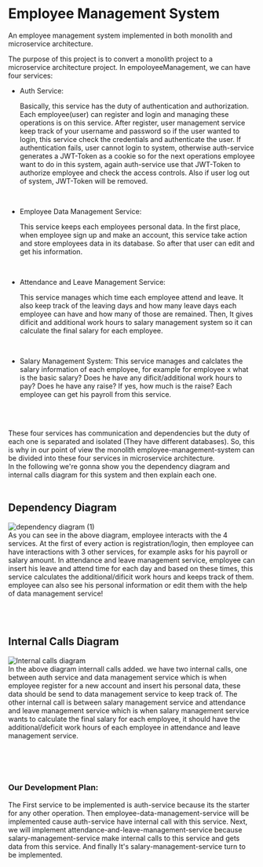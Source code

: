 # Employee Management System
An employee management system implemented in both monolith and microservice architecture.

The purpose of this project is to convert a monolith project to a microservice architecture project. In empoloyeeManagement, we can have four services:

* Auth Service:

  Basically, this service has the duty of authentication and authorization. Each employee(user) can register and login and managing these operations is on this service. After register, user management service keep track of your username and password so if the user wanted to login, this service check the credentials and authenticate the user. If authentication fails, user cannot login to system, otherwise auth-service generates a JWT-Token as a cookie so for the next operations employee want to do in this system, again auth-service use that JWT-Token to authorize employee and check the access controls. Also if user log out of system, JWT-Token will be removed.

<br/>

* Employee Data Management Service:

  This service keeps each employees personal data. In the first place, when employee sign up and make an account, this service take action and store employees data in its database. So after that user can edit and get his information.

<br/>

* Attendance and Leave Management Service: 

  This service manages which time each employee attend and leave. It also keep track of the leaving days and how many leave days each employee can have and how many of those are remained. Then, It gives dificit and additional work hours to salary management system so it can calculate the final salary for each employee.

<br/>

* Salary Management System:
  This service manages and calclates the salary information of each employee, for example for employee x what is the basic salary? Does he have any dificit/additional work hours to pay? Does he have any raise? If yes, how much is the raise? 
  Each employee can get his payroll from this service.

<br/><br/>

These four services has communication and dependencies but the duty of each one is separated and isolated (They have different databases). So, this is why in our point of view the monolith employee-management-system can be divided into these four services in microservice architecture.
<br/>
In the following we're gonna show you the dependency diagram and internal calls diagram for this system and then explain each one.
<br/><br/>


## Dependency Diagram
![dependency diagram (1)](https://user-images.githubusercontent.com/52166819/164722219-f7c2b71a-b3d5-4f0c-b6ce-a0b3ee9c381a.svg)
<br/>
As you can see in the above diagram, employee interacts with the 4 services. At the first of every action is registration/login, then employee can have interactions with 3 other services, for example asks for his payroll or salary amount. In attendance and leave management service, employee can insert his leave and attend time for each day and based on these times, this service calculates the additional/dificit work hours and keeps track of them. employee can also see his personal information or edit them with the help of data management service!

<br/><br/>

## Internal Calls Diagram
![Internal calls diagram](https://user-images.githubusercontent.com/52166819/164727960-f0e27e4e-274a-4da5-ba7f-64f9ef9d5fc3.svg)
 <br/>
In the above diagram internall calls added. we have two internal calls, one between auth service and data management service which is when employee register for a new account and insert his personal data, these data should be send to data management service to keep track of. The other internal call is between salary management service and attendance and leave management service which is when salary management service wants  to calculate the final salary for each employee, it should have the additional/deficit work hours of each employee in attendance and leave management service.

<br/><br/><br/>

### Our Development Plan:
The First service to be implemented is auth-service because its the starter for any other operation. Then employee-data-management-service will be implemented cause  auth-service have internal call with this service. Next, we will implement attendance-and-leave-management-service because salary-management-service make internal calls to this service and gets data from this service. And finally It's salary-management-service turn to be implemented.
